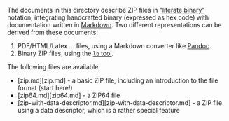 The documents in this directory describe ZIP files in ["literate binary"][lb]
notation, integrating handcrafted binary (expressed as hex code) with
documentation written in [Markdown][Markdown]. Two different representations can
be derived from these documents:

 1. PDF/HTML/Latex ... files, using a Markdown converter like [Pandoc][Pandoc].
 2. Binary ZIP files, using the [`lb` tool][lb].

[lb]: https://github.com/marhop/literate-binary
[Markdown]: https://commonmark.org/
[Pandoc]: https://pandoc.org/

The following files are available:

  * [zip.md][zip.md] - a basic ZIP file, including an introduction to the file
    format (start here!)
  * [zip64.md][zip64.md] - a ZIP64 file
  * [zip-with-data-descriptor.md][zip-with-data-descriptor.md] - a ZIP file
    using a data descriptor, which is a rather special feature
